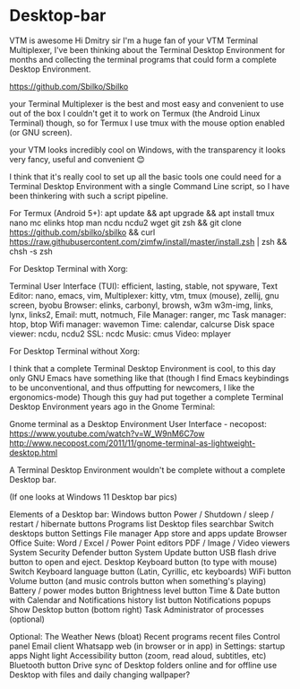 # Desktop-bar
VTM is awesome 
Hi Dmitry sir I'm a huge fan of your VTM Terminal Multiplexer, I've been thinking about the Terminal Desktop Environment for months and collecting the terminal programs that could form a complete Desktop Environment. 

https://github.com/Sbilko/Sbilko 

your Terminal Multiplexer is the best and most easy and convenient to use out of the box 
I couldn't get it to work on Termux (the Android Linux Terminal) though, so for Termux I use tmux with the mouse option enabled (or GNU screen). 

your VTM looks incredibly cool on Windows, with the transparency it looks very fancy, useful and convenient 😊 

I think that it's really cool to set up all the basic tools one could need for a Terminal Desktop Environment with a single Command Line script, so I have been thinkering with such a script pipeline. 

For Termux (Android 5+): apt update && apt upgrade && apt install tmux nano mc elinks htop man ncdu ncdu2 wget git zsh && git clone https://github.com/sbilko/sbilko && curl https://raw.githubusercontent.com/zimfw/install/master/install.zsh | zsh && chsh -s zsh 

For Desktop Terminal with Xorg: 

Terminal User Interface (TUI): efficient, lasting, stable, not spyware, 
Text Editor: nano, emacs, vim, 
Multiplexer: kitty, vtm, tmux (mouse), zellij, gnu screen, byobu
Browser: elinks, carbonyl, browsh, w3m w3m-img, links, lynx, links2, 
Email: mutt, notmuch,
File Manager: ranger, mc
Task manager: htop, btop
Wifi manager: wavemon
Time: calendar, calcurse
Disk space viewer: ncdu, ncdu2 
SSL: ncdc 
Music: cmus
Video: mplayer 

For Desktop Terminal without Xorg: 

I think that a complete Terminal Desktop Environment is cool, 
to this day only GNU Emacs have something like that (though I find Emacs keybindings to be unconventional, and thus offputting for newcomers, I like the ergonomics-mode) 
Though this guy had put together a complete Terminal Desktop Environment years ago in the Gnome Terminal: 

Gnome terminal as a Desktop Environment User Interface - necopost: 
https://www.youtube.com/watch?v=W_W9nM6C7ow 
http://www.necopost.com/2011/11/gnome-terminal-as-lightweight-desktop.html 

A Terminal Desktop Environment wouldn't be complete without a complete Desktop bar. 

(If one looks at Windows 11 Desktop bar pics) 

Elements of a Desktop bar: 
Windows button 
Power / Shutdown / sleep / restart / hibernate buttons 
Programs list 
Desktop files searchbar 
Switch desktops button 
Settings 
File manager 
App store and apps update 
Browser 
Office Suite: Word / Excel / Power Point editors 
PDF / Image / Video viewers 
System Security Defender button 
System Update button 
USB flash drive button to open and eject. 
Desktop Keyboard button (to type with mouse) 
Switch Keyboard language button (Latin, Cyrillic, etc keyboards) 
WiFi button 
Volume button (and music controls button when something's playing) 
Battery / power modes button 
Brightness level button 
Time & Date button with Calendar 
and Notifications history list button 
Notifications popups 
Show Desktop button (bottom right) 
Task Administrator of processes 
(optional) 


Optional: 
The Weather 
News (bloat) 
Recent programs 
recent files 
Control panel 
Email client 
Whatsapp web (in browser or in app) 
in Settings: startup apps 
Night light 
Accessibility button (zoom, read aloud, subtitles, etc) 
Bluetooth button 
Drive sync of Desktop folders online and for offline use 
Desktop with files and daily changing wallpaper? 

